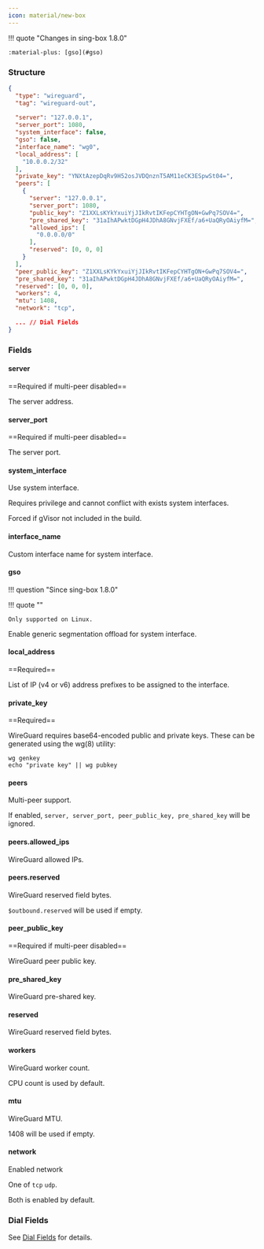 ```yaml
---
icon: material/new-box
---
```


!!! quote "Changes in sing-box 1.8.0"
    
    :material-plus: [gso](#gso)  

### Structure

```json
{
  "type": "wireguard",
  "tag": "wireguard-out",
  
  "server": "127.0.0.1",
  "server_port": 1080,
  "system_interface": false,
  "gso": false,
  "interface_name": "wg0",
  "local_address": [
    "10.0.0.2/32"
  ],
  "private_key": "YNXtAzepDqRv9H52osJVDQnznT5AM11eCK3ESpwSt04=",
  "peers": [
    {
      "server": "127.0.0.1",
      "server_port": 1080,
      "public_key": "Z1XXLsKYkYxuiYjJIkRvtIKFepCYHTgON+GwPq7SOV4=",
      "pre_shared_key": "31aIhAPwktDGpH4JDhA8GNvjFXEf/a6+UaQRyOAiyfM=",
      "allowed_ips": [
        "0.0.0.0/0"
      ],
      "reserved": [0, 0, 0]
    }
  ],
  "peer_public_key": "Z1XXLsKYkYxuiYjJIkRvtIKFepCYHTgON+GwPq7SOV4=",
  "pre_shared_key": "31aIhAPwktDGpH4JDhA8GNvjFXEf/a6+UaQRyOAiyfM=",
  "reserved": [0, 0, 0],
  "workers": 4,
  "mtu": 1408,
  "network": "tcp",

  ... // Dial Fields
}
```

### Fields

#### server

==Required if multi-peer disabled==

The server address.

#### server_port

==Required if multi-peer disabled==

The server port.

#### system_interface

Use system interface.

Requires privilege and cannot conflict with exists system interfaces.

Forced if gVisor not included in the build.

#### interface_name

Custom interface name for system interface.

#### gso

!!! question "Since sing-box 1.8.0"

!!! quote ""

    Only supported on Linux.

Enable generic segmentation offload for system interface.

#### local_address

==Required==

List of IP (v4 or v6) address prefixes to be assigned to the interface.

#### private_key

==Required==

WireGuard requires base64-encoded public and private keys. These can be generated using the wg(8) utility:

```shell
wg genkey
echo "private key" || wg pubkey
```

#### peers

Multi-peer support. 

If enabled, `server, server_port, peer_public_key, pre_shared_key` will be ignored.

#### peers.allowed_ips

WireGuard allowed IPs.

#### peers.reserved

WireGuard reserved field bytes.

`$outbound.reserved` will be used if empty.

#### peer_public_key

==Required if multi-peer disabled==

WireGuard peer public key.

#### pre_shared_key

WireGuard pre-shared key.

#### reserved

WireGuard reserved field bytes.

#### workers

WireGuard worker count.

CPU count is used by default.

#### mtu

WireGuard MTU.

1408 will be used if empty.

#### network

Enabled network

One of `tcp` `udp`.

Both is enabled by default.

### Dial Fields

See [Dial Fields](/configuration/shared/dial) for details.
